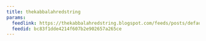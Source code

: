 ```yaml
---
title: thekabbalahredstring
params:
  feedlink: https://thekabbalahredstring.blogspot.com/feeds/posts/default?alt=rss
  feedid: bc83f1dde4214f607b2e902657a265ce
---
```

